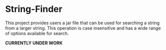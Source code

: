 # String-Finder

This project provides users a jar file that can be used for searching a string from a larger string. This operation is case insensitive and has a wide range of options available for search.

**CURRENTLY UNDER WORK**
